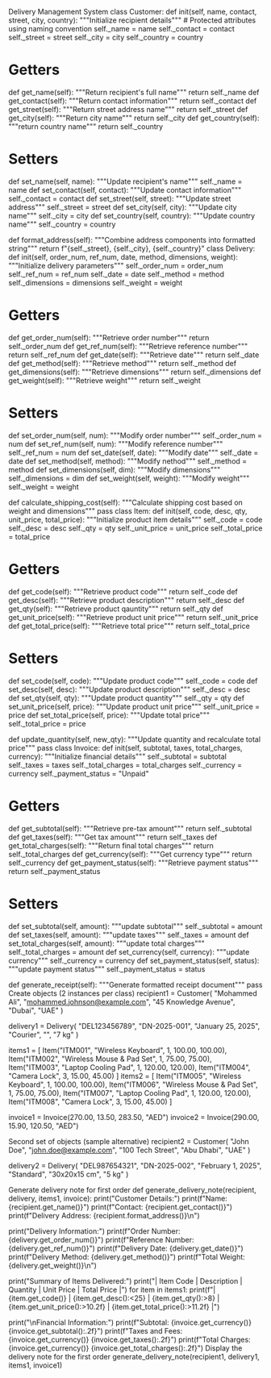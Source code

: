 Delivery Management System
class Customer: def init(self, name, contact, street, city, country): """Initialize recipient details""" # Protected attributes using naming convention self._name = name self._contact = contact self._street = street self._city = city self._country = country

# Getters
def get_name(self): 
    """Return recipient's full name"""
    return self._name
def get_contact(self): 
    """Return contact information"""
    return self._contact
def get_street(self): 
    """Return street address name"""
    return self._street
def get_city(self): 
    """Return city name"""
    return self._city
def get_country(self): 
    """return country name"""
    return self._country

# Setters
def set_name(self, name): 
    """Update recipient's name"""
    self._name = name
def set_contact(self, contact): 
    """Update contact information"""
    self._contact = contact
def set_street(self, street): 
    """Update street address"""
    self._street = street
def set_city(self, city): 
    """Update city name"""
    self._city = city
def set_country(self, country): 
    """Update country name"""
    self._country = country

def format_address(self):
    """Combine address components into formatted string"""
    return f"{self._street}, {self._city}, {self._country}"
class Delivery: def init(self, order_num, ref_num, date, method, dimensions, weight): """Initialize delivery parameters""" self._order_num = order_num self._ref_num = ref_num self._date = date self._method = method self._dimensions = dimensions self._weight = weight

# Getters
def get_order_num(self): 
    """Retrieve order number"""
    return self._order_num
def get_ref_num(self): 
    """Retrieve reference number"""
    return self._ref_num
def get_date(self): 
    """Retrieve date"""
    return self._date
def get_method(self): 
    """Retrieve method"""
    return self._method
def get_dimensions(self): 
    """Retrieve dimensions"""
    return self._dimensions
def get_weight(self): 
    """Retrieve weight"""
    return self._weight

# Setters
def set_order_num(self, num): 
    """Modify order number"""
    self._order_num = num
def set_ref_num(self, num): 
    """Modify reference number"""
    self._ref_num = num
def set_date(self, date): 
    """Modify date"""
    self._date = date
def set_method(self, method): 
    """Modify nethod"""
    self._method = method
def set_dimensions(self, dim): 
    """Modify dimensions"""
    self._dimensions = dim
def set_weight(self, weight): 
    """Modify weight"""
    self._weight = weight

def calculate_shipping_cost(self):
    """Calculate shipping cost based on weight and dimensions"""
    pass
class Item: def init(self, code, desc, qty, unit_price, total_price): """Initialize product item details""" self._code = code self._desc = desc self._qty = qty self._unit_price = unit_price self._total_price = total_price

# Getters
def get_code(self): 
    """Retrieve product code"""
    return self._code
def get_desc(self): 
    """Retrieve product description"""
    return self._desc
def get_qty(self): 
    """Retrieve product qauntity"""
    return self._qty
def get_unit_price(self): 
    """Retrieve product unit price"""
    return self._unit_price
def get_total_price(self): 
    """Retrieve total price"""
    return self._total_price

# Setters
def set_code(self, code): 
    """Update product code"""
    self._code = code
def set_desc(self, desc): 
    """Update product description"""
    self._desc = desc
def set_qty(self, qty): 
    """Update product quantity"""
    self._qty = qty
def set_unit_price(self, price): 
    """Update product unit price"""
    self._unit_price = price
def set_total_price(self, price): 
    """Update total price"""
    self._total_price = price

def update_quantity(self, new_qty):
    """Update quantity and recalculate total price"""
    pass
class Invoice: def init(self, subtotal, taxes, total_charges, currency): """Initialize financial details""" self._subtotal = subtotal self._taxes = taxes self._total_charges = total_charges self._currency = currency self._payment_status = "Unpaid"

# Getters
def get_subtotal(self): 
    """Retrieve pre-tax amount"""
    return self._subtotal
def get_taxes(self): 
    """Get tax amount"""
    return self._taxes
def get_total_charges(self): 
    """Return final total charges"""
    return self._total_charges
def get_currency(self): 
    """Get currency type"""
    return self._currency
def get_payment_status(self): 
    """Retrieve payment status"""
    return self._payment_status

# Setters
def set_subtotal(self, amount): 
    """update subtotal"""
    self._subtotal = amount
def set_taxes(self, amount): 
    """update taxes"""
    self._taxes = amount
def set_total_charges(self, amount): 
    """update total charges"""
    self._total_charges = amount
def set_currency(self, currency): 
    """update currency"""
    self._currency = currency
def set_payment_status(self, status): 
    """update payment status"""
    self._payment_status = status

def generate_receipt(self):
    """Generate formatted receipt document"""
    pass
Create objects (2 instances per class)
recipient1 = Customer( "Mohammed Ali", "mohammed.johnson@example.com", "45 Knowledge Avenue", "Dubai", "UAE" )

delivery1 = Delivery( "DEL123456789", "DN-2025-001", "January 25, 2025", "Courier", "", "7 kg" )

items1 = [ Item("ITM001", "Wireless Keyboard", 1, 100.00, 100.00), Item("ITM002", "Wireless Mouse & Pad Set", 1, 75.00, 75.00), Item("ITM003", "Laptop Cooling Pad", 1, 120.00, 120.00), Item("ITM004", "Camera Lock", 3, 15.00, 45.00) ] items2 = [ Item("ITM005", "Wireless Keyboard", 1, 100.00, 100.00), Item("ITM006", "Wireless Mouse & Pad Set", 1, 75.00, 75.00), Item("ITM007", "Laptop Cooling Pad", 1, 120.00, 120.00), Item("ITM008", "Camera Lock", 3, 15.00, 45.00) ]

invoice1 = Invoice(270.00, 13.50, 283.50, "AED") invoice2 = Invoice(290.00, 15.90, 120.50, "AED")

Second set of objects (sample alternative)
recipient2 = Customer( "John Doe", "john.doe@example.com", "100 Tech Street", "Abu Dhabi", "UAE" )

delivery2 = Delivery( "DEL987654321", "DN-2025-002", "February 1, 2025", "Standard", "30x20x15 cm", "5 kg" )

Generate delivery note for first order
def generate_delivery_note(recipient, delivery, items1, invoice): print("Customer Details:") print(f"Name: {recipient.get_name()}") print(f"Contact: {recipient.get_contact()}") print(f"Delivery Address: {recipient.format_address()}\n")

print("Delivery Information:")
print(f"Order Number: {delivery.get_order_num()}")
print(f"Reference Number: {delivery.get_ref_num()}")
print(f"Delivery Date: {delivery.get_date()}")
print(f"Delivery Method: {delivery.get_method()}")
print(f"Total Weight: {delivery.get_weight()}\n")

print("Summary of Items Delivered:")
print("| Item Code | Description                   | Quantity | Unit Price | Total Price |")
for item in items1:
    print(f"| {item.get_code()} | {item.get_desc():<25} | {item.get_qty():>8} | {item.get_unit_price():>10.2f} | {item.get_total_price():>11.2f} |")

print("\nFinancial Information:")
print(f"Subtotal: {invoice.get_currency()} {invoice.get_subtotal():.2f}")
print(f"Taxes and Fees: {invoice.get_currency()} {invoice.get_taxes():.2f}")
print(f"Total Charges: {invoice.get_currency()} {invoice.get_total_charges():.2f}")
Display the delivery note for the first order
generate_delivery_note(recipient1, delivery1, items1, invoice1)
